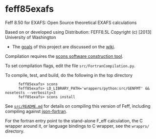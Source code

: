 feff85exafs
===========

Feff 8.50 for EXAFS: Open Source theoretical EXAFS calculations

Based on or developed using Distribution: FEFF8.5L
Copyright (c) [2013] University of Washington

* The
  [goals](https://github.com/xraypy/feff85exafs/wiki/Goals-of-the-feff85exafs-project)
  of this project are discussed on the
  [wiki](https://github.com/xraypy/feff85exafs/wiki).

Compilation requires the [scons software construction tool](http://www.scons.org/).

To set compilation flags, edit the file `src/FortranCompilation.py`.

To compile, test, and build, do the following in the top directory

```
	  feff85exafs> scons
	  feff85exafs> LD_LIBRARY_PATH='wrappers/python:src/GENFMT' && nosetests --verbosity=3
	  feff85exafs> scons install
```

See [`src/README.md`](src/README.md) for details on compiling this
version of Feff, including compiling against
[json-fortran](https://github.com/jacobwilliams/json-fortran).

For the fortran entry point to the stand-alone F_eff calculation, the
C wrapper around it, or language bindings to C wrapper, see the
`wrapprs/` directory.
